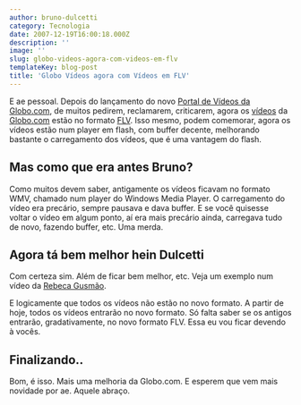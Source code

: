 ```yaml
---
author: bruno-dulcetti
category: Tecnologia
date: 2007-12-19T16:00:18.000Z
description: ''
image: ''
slug: globo-videos-agora-com-videos-em-flv
templateKey: blog-post
title: 'Globo Vídeos agora com Vídeos em FLV'
---
```


E ae pessoal. Depois do lançamento do novo <a href="/globo-videos-nos-novos-padroes-globocom">Portal de Vídeos da Globo.com</a>, de muitos pedirem, reclamarem, criticarem, agora os <a href="http://video.globo.com">vídeos</a> da <a href="http://www.globo.com">Globo.com</a> estão no formato <a href="http://pt.wikipedia.org/wiki/FLV">FLV</a>. Isso mesmo, podem comemorar, agora os vídeos estão num player em flash, com buffer decente, melhorando bastante o carregamento dos vídeos, que é uma vantagem do flash.

## Mas como que era antes Bruno?

Como muitos devem saber, antigamente os vídeos ficavam no formato WMV, chamado num player do Windows Media Player. O carregamento do vídeo era precário, sempre pausava e dava buffer. E se você quisesse voltar o vídeo em algum ponto, aí era mais precário ainda, carregava tudo de novo, fazendo buffer, etc. Uma merda.

## Agora tá bem melhor hein Dulcetti

Com certeza sim. Além de ficar bem melhor, etc. Veja um exemplo num vídeo da <a href="http://video.globo.com/Videos/Player/Noticias/0,,GIM767422-7823-REBECA+GUSMAO+PERDE+AS+MEDALHAS+DO+PAN,00.html">Rebeca Gusmão</a>.

E logicamente que todos os vídeos não estão no novo formato. A partir de hoje, todos os vídeos entrarão no novo formato. Só falta saber se os antigos entrarão, gradativamente, no novo formato FLV. Essa eu vou ficar devendo à vocês.

## Finalizando..

Bom, é isso. Mais uma melhoria da Globo.com. E esperem que vem mais novidade por ae. Aquele abraço.
